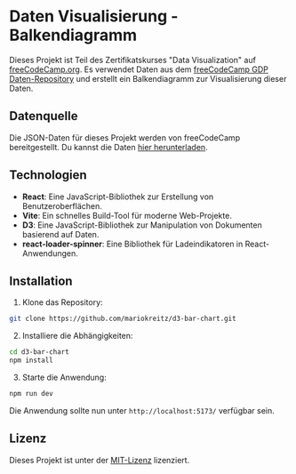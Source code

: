 # Daten Visualisierung - Balkendiagramm

Dieses Projekt ist Teil des Zertifikatskurses "Data Visualization" auf [freeCodeCamp.org](https://www.freecodecamp.org/). Es verwendet Daten aus dem [freeCodeCamp GDP Daten-Repository](https://raw.githubusercontent.com/freeCodeCamp/ProjectReferenceData/master/GDP-data.json) und erstellt ein Balkendiagramm zur Visualisierung dieser Daten.

## Datenquelle

Die JSON-Daten für dieses Projekt werden von freeCodeCamp bereitgestellt. Du kannst die Daten [hier herunterladen](https://raw.githubusercontent.com/freeCodeCamp/ProjectReferenceData/master/GDP-data.json).

## Technologien

- **React**: Eine JavaScript-Bibliothek zur Erstellung von Benutzeroberflächen.
- **Vite**: Ein schnelles Build-Tool für moderne Web-Projekte.
- **D3**: Eine JavaScript-Bibliothek zur Manipulation von Dokumenten basierend auf Daten.
- **react-loader-spinner**: Eine Bibliothek für Ladeindikatoren in React-Anwendungen.

## Installation

1. Klone das Repository:

```bash
git clone https://github.com/mariokreitz/d3-bar-chart.git
```

2. Installiere die Abhängigkeiten:

```bash
cd d3-bar-chart
npm install
```

3. Starte die Anwendung:

```bash
npm run dev
```

Die Anwendung sollte nun unter `http://localhost:5173/` verfügbar sein.

## Lizenz

Dieses Projekt ist unter der [MIT-Lizenz](https://github.com/mariokreitz/d3-bar-chart/blob/main/LICENSE) lizenziert.
